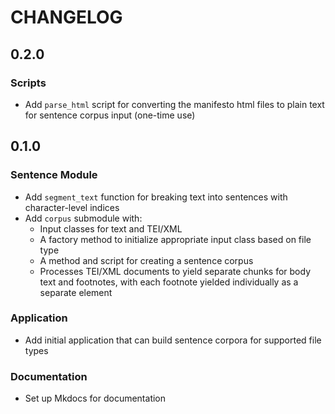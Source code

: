 # CHANGELOG

## 0.2.0

### Scripts

- Add `parse_html` script for converting the manifesto html files to plain text for sentence corpus input (one-time use)

## 0.1.0

### Sentence Module

- Add `segment_text` function for breaking text into sentences with character-level indices
- Add `corpus` submodule with:
    - Input classes for text and TEI/XML
    - A factory method to initialize appropriate input class based on file type
    - A method and script for creating a sentence corpus
    - Processes TEI/XML documents to yield separate chunks for body text and footnotes, with each footnote yielded individually as a separate element

### Application

- Add initial application that can build sentence corpora for supported file types

### Documentation

- Set up Mkdocs for documentation
